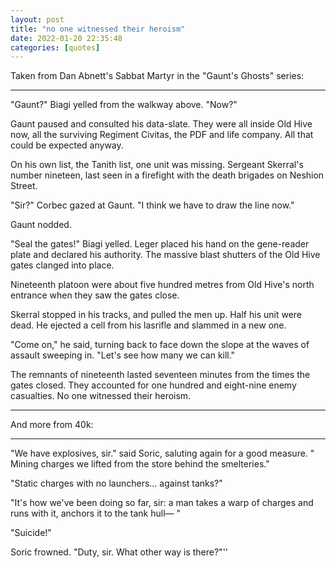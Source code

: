 ```yaml
---
layout: post
title: "no one witnessed their heroism"
date: 2022-01-20 22:35:48
categories: [quotes]
---
```



Taken from Dan Abnett's Sabbat Martyr in the "Gaunt's Ghosts" series:

---

"Gaunt?" Biagi yelled from the walkway above. "Now?"

Gaunt paused and consulted his data-slate. They were all inside Old Hive now, all the surviving Regiment Civitas, the PDF and life company. All that could be expected anyway.

On his own list, the Tanith list, one unit was missing. Sergeant Skerral's number nineteen, last seen in a firefight with the death brigades on Neshion Street.

"Sir?" Corbec gazed at Gaunt. "I think we have to draw the line now."

Gaunt nodded.

"Seal the gates!" Biagi yelled. Leger placed his hand on the gene-reader plate and declared his authority. The massive blast shutters of the Old Hive gates clanged into place.



Nineteenth platoon were about five hundred metres from Old Hive's north entrance when they saw the gates close.

Skerral stopped in his tracks, and pulled the men up. Half his unit were dead. He ejected a cell from his lasrifle and slammed in a new one.

"Come on," he said, turning back to face down the slope at the waves of assault sweeping in. "Let's see how many we can kill."

The remnants of nineteenth lasted seventeen minutes from the times the gates closed. They accounted for one hundred and eight-nine enemy casualties. No one witnessed their heroism.

---

<!--break-->


And more from 40k:

---

"We have explosives, sir." said Soric, saluting again for a good measure. " Mining charges we lifted from the store behind the smelteries."

"Static charges with no launchers... against tanks?"

"It's how we've been doing so far, sir: a man takes a warp of charges and runs with it, anchors it to the tank hull— "

"Suicide!"

Soric frowned. "Duty, sir. What other way is there?"''